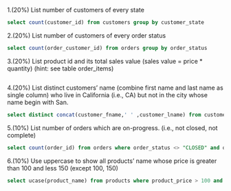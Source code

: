 1.(20%) List number of customers of every state

```sql
select count(customer_id) from customers group by customer_state
```

2.(20%) List number of customers of every order status

```sql
select count(order_customer_id) from orders group by order_status
```

3.(20%) List product id and its total sales value (sales value = price * quantity) (hint: see table order_items)

```sql

```

4.(20%) List distinct customers’ name (combine first name and last name as single column) who live in California (i.e., CA) but not in the city whose name begin with San.

```sql
select distinct concat(customer_fname,' ' ,customer_lname) from customers where customer_state = 'CA' and (customer_city not like 'San%')
```

5.(10%) List number of orders which are on-progress. (i.e., not closed, not complete)

```sql
select count(order_id) from orders where order_status <> "CLOSED" and order_status <> "COMPLETE"
```

6.(10%) Use uppercase to show all products’ name whose price is greater than 100 and less 150 (except 100, 150)

```sql
select ucase(product_name) from products where product_price > 100 and product_price < 150
```
